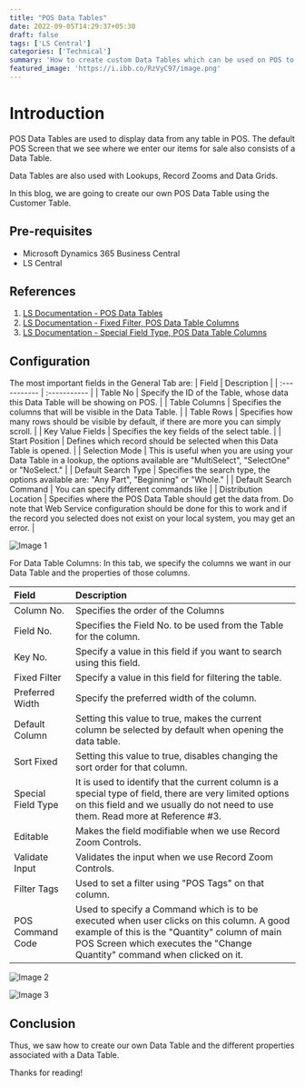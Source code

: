 ```yaml
---
title: "POS Data Tables"
date: 2022-09-05T14:29:37+05:30
draft: false
tags: ['LS Central']
categories: ['Technical']
summary: 'How to create custom Data Tables which can be used on POS to display or interact with Data.'
featured_image: 'https://i.ibb.co/RzVyC97/image.png'
---
```


# Introduction
POS Data Tables are used to display data from any table in POS. The default POS Screen that we see where we enter our items for sale also consists of a Data Table. 

Data Tables are also used with Lookups, Record Zooms and Data Grids.

In this blog, we are going to create our own POS Data Table using the Customer Table.

## Pre-requisites
- Microsoft Dynamics 365 Business Central
- LS Central

## References
1. [LS Documentation - POS Data Tables](https://help.lscentral.lsretail.com/Content/LS%20Retail/POS/Data/Data%20Tables.htm)
2. [LS Documentation - Fixed Filter, POS Data Table Columns](https://help.lscentral.lsretail.com/Content/Fields/T_99001565_11.htm)
3. [LS Documentation - Special Field Type, POS Data Table Columns](https://help.lscentral.lsretail.com/Content/Fields/T_99001565_14.htm)


## Configuration

The most important fields in the General Tab are:
| Field                    | Description |
| :-----------              |   :-----------    |
| Table No                  | Specify the ID of the Table, whose data this Data Table will be showing on POS.       |
| Table Columns             | Specifies the columns that will be visible in the Data Table.        |
| Table Rows                | Specifies how many rows should be visible by default, if there are more you can simply scroll.  |
| Key Value Fields          | Specifies the key fields of the select table. |
| Start Position            | Defines which record should be selected when this Data Table is opened. |
| Selection Mode            | This is useful when you are using your Data Table in a lookup, the options available are "MultiSelect", "SelectOne" or "NoSelect." |
| Default Search Type       | Specifies the search type, the options available are: "Any Part", "Beginning" or "Whole."     |
| Default Search Command    | You can specify different commands like  |
| Distribution Location     | Specifies where the POS Data Table should get the data from. Do note that Web Service configuration should be done for this to work and if the record you selected does not exist on your local system, you may get an error. |

![Image 1](https://i.ibb.co/JsqLZvt/image.png)

For Data Table Columns:
In this tab, we specify the columns we want in our Data Table and the properties of those columns.

| Field                     | Description |
| :-----------              |   :-----------    |
| Column No.                |	Specifies the order of the Columns |
| Field No.                 |	Specifies the Field No. to be used from the Table for the column. |
| Key No.	                |   Specify a value in this field if you want to search using this field. |
| Fixed Filter              |	Specify a value in this field for filtering the table. |
| Preferred Width           |	Specify the preferred width of the column. |
| Default Column            |	Setting this value to true, makes the current column be selected by default when opening the data table. |
| Sort Fixed                |	Setting this value to true, disables changing the sort order for that column. |
| Special Field Type        |	 It is used to identify that the current column is a special type of field, there are very limited options on this field and we usually                          do not need to use them. Read more at Reference #3. |
| Editable                  |	Makes the field modifiable when we use Record Zoom Controls. |
| Validate Input            |	Validates the input when we use Record Zoom Controls. |
| Filter Tags               |	Used to set a filter using "POS Tags" on that column. |
| POS Command Code          |	Used to specify a Command which is to be executed when user clicks on this column. A good example of this is the "Quantity" column of main POS Screen which executes the "Change Quantity" command when clicked on it. |

![Image 2](https://i.ibb.co/5B1tfNq/image.png)

![Image 3](https://i.ibb.co/RzVyC97/image.png)

## Conclusion
Thus, we saw how to create our own Data Table and the different properties associated with a Data Table.

Thanks for reading!